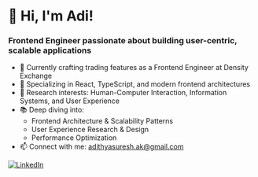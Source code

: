 # 👋 Hi, I'm Adi!

### Frontend Engineer passionate about building user-centric, scalable applications

- 💼 Currently crafting trading features as a Frontend Engineer at Density Exchange
- 🎯 Specializing in React, TypeScript, and modern frontend architectures
- 🔬 Research interests: Human-Computer Interaction, Information Systems, and User Experience
- 📚 Deep diving into:
  - Frontend Architecture & Scalability Patterns
  - User Experience Research & Design
  - Performance Optimization
- 📫 Connect with me: adithyasuresh.ak@gmail.com

[![LinkedIn](https://img.shields.io/badge/LinkedIn-Connect-blue)](https://linkedin.com/in/adithyasuresh99)

<!---
adi-0104/adi-0104 is a ✨ special ✨ repository because its `README.md` (this file) appears on your GitHub profile.
You can click the Preview link to take a look at your changes.
--->
